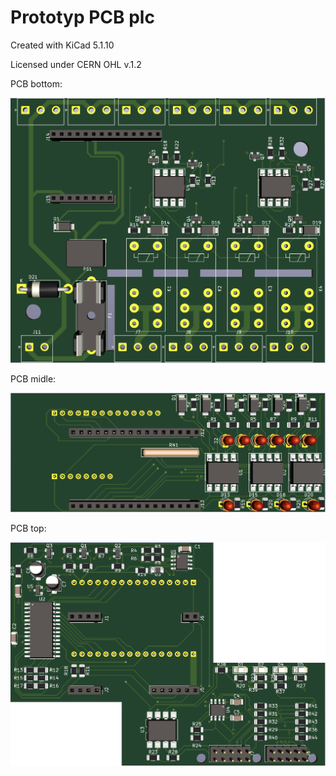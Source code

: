 # Prototyp PCB plc

Created with  KiCad 5.1.10

Licensed under CERN OHL v.1.2



PCB bottom:

![](https://github.com/pyplc/pyblockplc/blob/main/hardware/doc/pcb_bottom.png)



PCB midle:

![](https://github.com/pyplc/pyblockplc/blob/main/hardware/doc/pcb_midle.png)



PCB top:

![](https://github.com/pyplc/pyblockplc/blob/main/hardware/doc/pcb_top.png)

